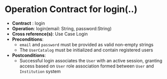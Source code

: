 # Operation Contract for login(..)

- **Contract** : login
- **Operation**: login(email: String, password:String)
- **Cross reference(s)**: Use Case Login
- **Preconditions**:
    - `email` and `password` must be provided as valid non-empty strings
    - The `UserCatalog` must be initialized and contain registered users
- **Postconditions**:
    - Successful login associates the `User` with an active session, granting access based on `User` role association formed between `User` and `Institution` system